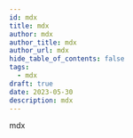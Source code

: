 ```yaml
---
id: mdx
title: mdx
author: mdx
author_title: mdx
author_url: mdx
hide_table_of_contents: false
tags:
  - mdx
draft: true
date: 2023-05-30
description: mdx
---
```

mdx